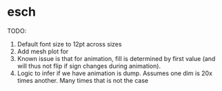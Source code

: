 # esch

TODO:

1. Default font size to 12pt across sizes
2. Add mesh plot for
3. Known issue is that for animation, fill is determined by first value (and will thus not flip if sign changes during animation).
4. Logic to infer if we have animation is dump. Assumes one dim is 20x times another. Many times that is not the case
